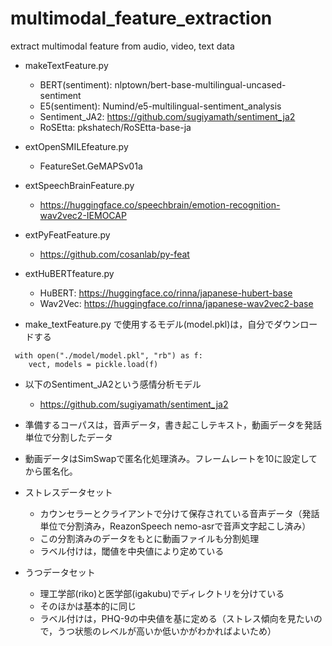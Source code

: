 # multimodal_feature_extraction
extract multimodal feature from audio, video, text data

- makeTextFeature.py
  - BERT(sentiment): nlptown/bert-base-multilingual-uncased-sentiment
  - E5(sentiment): Numind/e5-multilingual-sentiment_analysis
  - Sentiment_JA2:  https://github.com/sugiyamath/sentiment_ja2
  - RoSEtta: pkshatech/RoSEtta-base-ja

- extOpenSMILEfeature.py
  - FeatureSet.GeMAPSv01a
- extSpeechBrainFeature.py
  - https://huggingface.co/speechbrain/emotion-recognition-wav2vec2-IEMOCAP
- extPyFeatFeature.py
  - https://github.com/cosanlab/py-feat
- extHuBERTfeature.py
  - HuBERT: https://huggingface.co/rinna/japanese-hubert-base
  - Wav2Vec: https://huggingface.co/rinna/japanese-wav2vec2-base
  
- make_textFeature.py で使用するモデル(model.pkl)は，自分でダウンロードする

```
 with open("./model/model.pkl", "rb") as f:
    vect, models = pickle.load(f)
```

- 以下のSentiment_JA2という感情分析モデル
  - https://github.com/sugiyamath/sentiment_ja2


- 準備するコーパスは，音声データ，書き起こしテキスト，動画データを発話単位で分割したデータ
- 動画データはSimSwapで匿名化処理済み。フレームレートを10に設定してから匿名化。

- ストレスデータセット
  - カウンセラーとクライアントで分けて保存されている音声データ（発話単位で分割済み，ReazonSpeech nemo-asrで音声文字起こし済み）
  - この分割済みのデータをもとに動画ファイルも分割処理
  - ラベル付けは，閾値を中央値により定めている
  
- うつデータセット
  - 理工学部(riko)と医学部(igakubu)でディレクトリを分けている
  - そのほかは基本的に同じ
  - ラベル付けは，PHQ-9の中央値を基に定める（ストレス傾向を見たいので，うつ状態のレベルが高いか低いかがわかればよいため）
